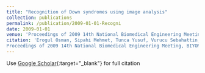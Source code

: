 ```yaml
---
title: "Recognition of Down syndromes using image analysis"
collection: publications
permalink: /publication/2009-01-01-Recogni
date: 2009-01-01
venue: 'Proceedings of 2009 14th National Biomedical Engineering Meeting, BIYOMUT 2009'
citation: 'Erogul Osman, Sipahi Mehmet, Tunca Yusuf, Vurucu Sebahattin, "Recognition of Down syndromes using image analysis"
Proceedings of 2009 14th National Biomedical Engineering Meeting, BIYOMUT 2009, (2009)'
---
```

Use [Google Scholar](https://scholar.google.com/scholar?q=Recognition+of+Down+syndromes+using+image+analysis){:target="_blank"} for full citation